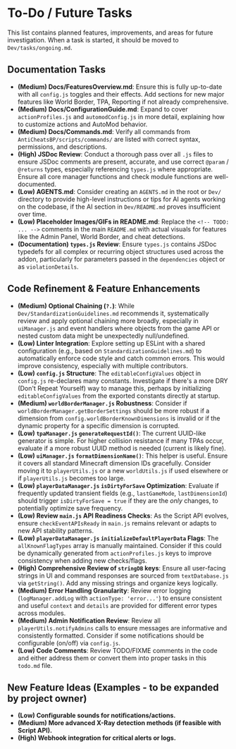 # To-Do / Future Tasks

This list contains planned features, improvements, and areas for future investigation. When a task is started, it should be moved to `Dev/tasks/ongoing.md`.

## Documentation Tasks
- **(Medium) Docs/FeaturesOverview.md**: Ensure this is fully up-to-date with all `config.js` toggles and their effects. Add sections for new major features like World Border, TPA, Reporting if not already comprehensive.
- **(Medium) Docs/ConfigurationGuide.md**: Expand to cover `actionProfiles.js` and `automodConfig.js` in more detail, explaining how to customize actions and AutoMod behavior.
- **(Medium) Docs/Commands.md**: Verify all commands from `AntiCheatsBP/scripts/commands/` are listed with correct syntax, permissions, and descriptions.
- **(High) JSDoc Review**: Conduct a thorough pass over all `.js` files to ensure JSDoc comments are present, accurate, and use correct `@param` / `@returns` types, especially referencing `types.js` where appropriate. Ensure all core manager functions and check module functions are well-documented.
- **(Low) AGENTS.md**: Consider creating an `AGENTS.md` in the root or `Dev/` directory to provide high-level instructions or tips for AI agents working on the codebase, if the AI section in `Dev/README.md` proves insufficient over time.
- **(Low) Placeholder Images/GIFs in README.md**: Replace the `<!-- TODO: ... -->` comments in the main `README.md` with actual visuals for features like the Admin Panel, World Border, and cheat detections.
- **(Documentation) `types.js` Review**: Ensure `types.js` contains JSDoc typedefs for all complex or recurring object structures used across the addon, particularly for parameters passed in the `dependencies` object or as `violationDetails`.

## Code Refinement & Feature Enhancements
- **(Medium) Optional Chaining (`?.`)**: While `Dev/StandardizationGuidelines.md` recommends it, systematically review and apply optional chaining more broadly, especially in `uiManager.js` and event handlers where objects from the game API or nested custom data might be unexpectedly null/undefined.
- **(Low) Linter Integration**: Explore setting up ESLint with a shared configuration (e.g., based on `StandardizationGuidelines.md`) to automatically enforce code style and catch common errors. This would improve consistency, especially with multiple contributors.
- **(Low) `config.js` Structure**: The `editableConfigValues` object in `config.js` re-declares many constants. Investigate if there's a more DRY (Don't Repeat Yourself) way to manage this, perhaps by initializing `editableConfigValues` from the exported constants directly at startup.
- **(Medium) `worldBorderManager.js` Robustness**: Consider if `worldBorderManager.getBorderSettings` should be more robust if a dimension from `config.worldBorderKnownDimensions` is invalid or if the dynamic property for a specific dimension is corrupted.
- **(Low) `tpaManager.js` `generateRequestId()`**: The current UUID-like generator is simple. For higher collision resistance if many TPAs occur, evaluate if a more robust UUID method is needed (current is likely fine).
- **(Low) `uiManager.js` `formatDimensionName()`**: This helper is useful. Ensure it covers all standard Minecraft dimension IDs gracefully. Consider moving it to `playerUtils.js` or a new `worldUtils.js` if used elsewhere or if `playerUtils.js` becomes too large.
- **(Low) `playerDataManager.js` `isDirtyForSave` Optimization**: Evaluate if frequently updated transient fields (e.g., `lastGameMode`, `lastDimensionId`) should trigger `isDirtyForSave = true` if they are the *only* changes, to potentially optimize save frequency.
- **(Low) Review `main.js` API Readiness Checks**: As the Script API evolves, ensure `checkEventAPIsReady` in `main.js` remains relevant or adapts to new API stability patterns.
- **(Low) `playerDataManager.js` `initializeDefaultPlayerData` Flags**: The `allKnownFlagTypes` array is manually maintained. Consider if this could be dynamically generated from `actionProfiles.js` keys to improve consistency when adding new checks/flags.
- **(High) Comprehensive Review of `stringDB` keys**: Ensure all user-facing strings in UI and command responses are sourced from `textDatabase.js` via `getString()`. Add any missing strings and organize keys logically.
- **(Medium) Error Handling Granularity**: Review error logging (`logManager.addLog` with `actionType: 'error...'`) to ensure consistent and useful `context` and `details` are provided for different error types across modules.
- **(Medium) Admin Notification Review**: Review all `playerUtils.notifyAdmins` calls to ensure messages are informative and consistently formatted. Consider if some notifications should be configurable (on/off) via `config.js`.
- **(Low) Code Comments**: Review TODO/FIXME comments in the code and either address them or convert them into proper tasks in this `todo.md` file.

## New Feature Ideas (Examples - to be expanded by project owner)
- **(Low) Configurable sounds for notifications/actions.**
- **(Medium) More advanced X-Ray detection methods (if feasible with Script API).**
- **(High) Webhook integration for critical alerts or logs.**
